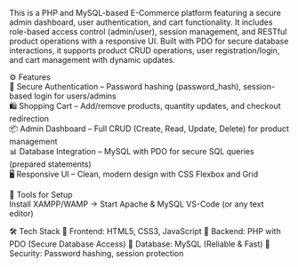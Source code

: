 This is a PHP and MySQL-based E-Commerce platform featuring a secure admin dashboard, user authentication, and cart functionality. It includes role-based access control (admin/user), session management, and RESTful product operations with a responsive UI. Built with PDO for secure database interactions, it supports product CRUD operations, user registration/login, and cart management with dynamic updates.  

⚙️ Features  
🔐 Secure Authentication – Password hashing (password_hash), session-based login for users/admins  
🛍️ Shopping Cart – Add/remove products, quantity updates, and checkout redirection  
📦 Admin Dashboard – Full CRUD (Create, Read, Update, Delete) for product management  
📊 Database Integration – MySQL with PDO for secure SQL queries (prepared statements)  
🖥️ Responsive UI – Clean, modern design with CSS Flexbox and Grid  

  
🚀 Tools for Setup  
Install XAMPP/WAMP → Start Apache & MySQL
VS-Code (or any text editor)

🛠️ Tech Stack
🔹 Frontend: HTML5, CSS3, JavaScript
🔹 Backend: PHP with PDO (Secure Database Access)
🔹 Database: MySQL (Reliable & Fast)
🔹 Security: Password hashing, session protection

 

 
